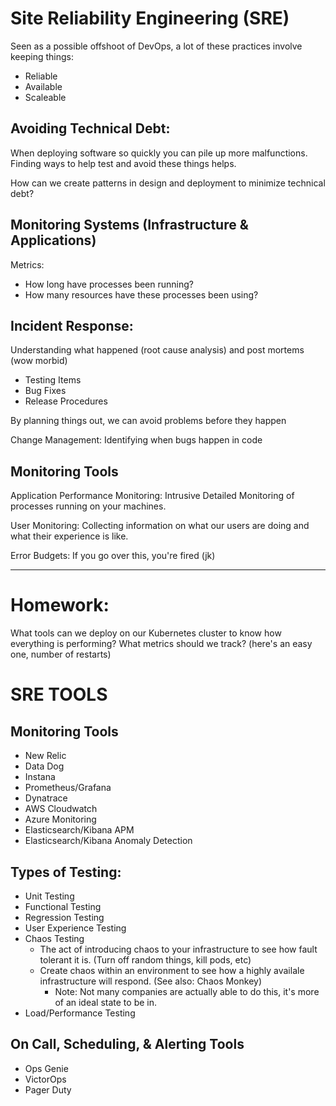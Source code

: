# Site Reliability Engineering (SRE)

Seen as a possible offshoot of DevOps, a lot of these practices involve keeping things:
* Reliable
* Available
* Scaleable
   
## Avoiding Technical Debt:
When deploying software so quickly you can pile up more malfunctions.
Finding ways to help test and avoid these things helps.

How can we create patterns in design and deployment to minimize technical debt?

## Monitoring Systems (Infrastructure & Applications)
Metrics:
* How long have processes been running?
* How many resources have these processes been using?

## Incident Response:
Understanding what happened (root cause analysis) and post mortems (wow morbid)
* Testing Items
* Bug Fixes
* Release Procedures

By planning things out, we can avoid problems before they happen

Change Management: Identifying when bugs happen in code

## Monitoring Tools
Application Performance Monitoring: Intrusive Detailed Monitoring of processes running on your machines.

User Monitoring: Collecting information on what our users are doing and what their experience is like.

Error Budgets: If you go over this, you're fired (jk)

---------------

# Homework:

What tools can we deploy on our Kubernetes cluster to know how everything is performing?
What metrics should we track? (here's an easy one, number of restarts)

# SRE TOOLS

## Monitoring Tools

- New Relic
- Data Dog
- Instana
- Prometheus/Grafana
- Dynatrace
- AWS Cloudwatch
- Azure Monitoring
- Elasticsearch/Kibana APM
- Elasticsearch/Kibana Anomaly Detection

## Types of Testing:
- Unit Testing
- Functional Testing
- Regression Testing
- User Experience Testing
- Chaos Testing
    - The act of introducing chaos to your infrastructure to see how fault tolerant it is. (Turn off random things, kill pods, etc)
    - Create chaos within an environment to see how a highly availale infrastructure will respond. (See also: Chaos Monkey)
        - Note: Not many companies are actually able to do this, it's more of an ideal state to be in.
- Load/Performance Testing

## On Call, Scheduling, & Alerting Tools
- Ops Genie
- VictorOps
- Pager Duty

